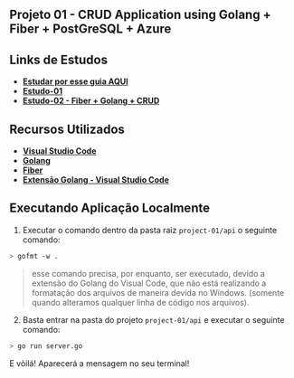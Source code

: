 ## Projeto 01 - CRUD Application using Golang + Fiber + PostGreSQL + Azure

## Links de Estudos

- **[Estudar por esse guia AQUI](https://larien.gitbook.io/aprenda-go-com-testes/primeiros-passos-com-go/ola-mundo)**
- **[Estudo-01](https://hackernoon.com/build-restful-api-in-go-and-mongodb-5e7f2ec4be94)**
- **[Estudo-02 - Fiber + Golang + CRUD](https://tutorialedge.net/golang/basic-rest-api-go-fiber/)**

## Recursos Utilizados

- **[Visual Studio Code]()**
- **[Golang]()**
- **[Fiber]()**
- **[Extensão Golang - Visual Studio Code]()**

## Executando Aplicação Localmente

1. Executar o comando dentro da pasta raiz `project-01/api` o seguinte comando:

```bash
> gofmt -w .
```

> esse comando precisa, por enquanto, ser executado, devido a extensão do Golang do Visual Code, que não está realizando a formatação dos arquivos de maneira devida no Windows. (somente quando alteramos qualquer linha de código nos arquivos).

2. Basta entrar na pasta do projeto `project-01/api` e executar o seguinte comando:

```bash
> go run server.go
```

E vòilá! Aparecerá a mensagem no seu terminal!
